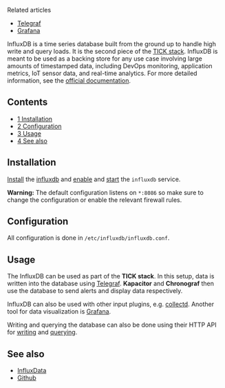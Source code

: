 Related articles

*   [Telegraf](/index.php/Telegraf "Telegraf")
*   [Grafana](/index.php/Grafana "Grafana")

InfluxDB is a time series database built from the ground up to handle high write and query loads. It is the second piece of the [TICK stack](https://www.influxdata.com/time-series-platform/). InfluxDB is meant to be used as a backing store for any use case involving large amounts of timestamped data, including DevOps monitoring, application metrics, IoT sensor data, and real-time analytics. For more detailed information, see the [official documentation](https://docs.influxdata.com/influxdb/).

## Contents

*   [1 Installation](#Installation)
*   [2 Configuration](#Configuration)
*   [3 Usage](#Usage)
*   [4 See also](#See_also)

## Installation

[Install](/index.php/Install "Install") the [influxdb](https://www.archlinux.org/packages/?name=influxdb) and [enable](/index.php/Enable "Enable") and [start](/index.php/Start "Start") the `influxdb` service.

**Warning:** The default configuration listens on `*:8086` so make sure to change the configuration or enable the relevant firewall rules.

## Configuration

All configuration is done in `/etc/influxdb/influxdb.conf`.

## Usage

The InfluxDB can be used as part of the **TICK stack**. In this setup, data is written into the database using [Telegraf](/index.php/Telegraf "Telegraf"). **Kapacitor** and **Chronograf** then use the database to send alerts and display data respectively.

InfluxDB can also be used with other input plugins, e.g. [collectd](/index.php/Collectd "Collectd"). Another tool for data visualization is [Grafana](/index.php/Grafana "Grafana").

Writing and querying the database can also be done using their HTTP API for [writing](https://docs.influxdata.com/influxdb/latest/guides/writing_data/) and [querying](https://docs.influxdata.com/influxdb/latest/guides/querying_data/).

## See also

*   [InfluxData](https://www.influxdata.com/)
*   [Github](https://github.com/influxdata/influxdb/)